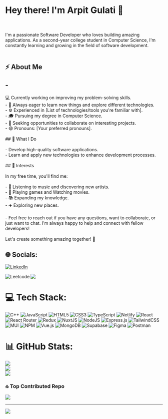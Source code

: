
# Hey there! I'm Arpit Gulati 👋

<br><br>I'm a passionate Software Developer who loves building amazing applications. As a second-year college student in Computer Science, I'm constantly learning and growing in the field of software development.<br><br>

## ⚡ About Me<br><br>-

💻 Currently working on improving my problem-solving skills.<br>- 🌱 Always eager to learn new things and explore different technologies.<br>- ⚙️ Experienced in [List of technologies/tools you're familiar with].<br>- 🎓 Pursuing my degree in Computer Science.<br>- 🎯 Seeking opportunities to collaborate on interesting projects.<br>- 😄 Pronouns: [Your preferred pronouns].<br><br>## 🚀 What I Do<br><br>- Develop high-quality software applications.<br>- Learn and apply new technologies to enhance development processes.<br><br>## 🌟 Interests<br><br>In my free time, you'll find me:<br><br>- 🎵 Listening to music and discovering new artists.<br>- 🎥 Playing games and Watching movies.<br>- 📚 Expanding my knowledge.<br>- ✈️ Exploring new places.<br><br>- Feel free to reach out if you have any questions, want to collaborate, or just want to chat. I'm always happy to help and connect with fellow developers!<br><br>Let's create something amazing together! 🌟<br>


## 🌐 Socials:
[![LinkedIn](https://img.shields.io/badge/LinkedIn-%230077B5.svg?logo=linkedin&logoColor=white)](https://linkedin.com/in/www.linkedin.com/in/arpitgulati) 

[<img align="left" alt="Leetcode" src="https://img.shields.io/badge/-LeetCode-FFA116?style=for-the-badge&logo=LeetCode&logoColor=black" />](https://leetcode.com/Arpit1204/)
<a href="mailto:gulati.arpit0055@gmail.com?subject=Hello%20Arpit,%20From%20Github"><img src="https://img.shields.io/badge/gmail-%23D14836.svg?&style=for-the-badge&logo=gmail&logoColor=white" /></a>
<br>


# 💻 Tech Stack:
![C++](https://img.shields.io/badge/c++-%2300599C.svg?style=for-the-badge&logo=c%2B%2B&logoColor=white) ![JavaScript](https://img.shields.io/badge/javascript-%23323330.svg?style=for-the-badge&logo=javascript&logoColor=%23F7DF1E) ![HTML5](https://img.shields.io/badge/html5-%23E34F26.svg?style=for-the-badge&logo=html5&logoColor=white) ![CSS3](https://img.shields.io/badge/css3-%231572B6.svg?style=for-the-badge&logo=css3&logoColor=white) ![TypeScript](https://img.shields.io/badge/typescript-%23007ACC.svg?style=for-the-badge&logo=typescript&logoColor=white) ![Netlify](https://img.shields.io/badge/netlify-%23000000.svg?style=for-the-badge&logo=netlify&logoColor=#00C7B7) ![React](https://img.shields.io/badge/react-%2320232a.svg?style=for-the-badge&logo=react&logoColor=%2361DAFB) ![React Router](https://img.shields.io/badge/React_Router-CA4245?style=for-the-badge&logo=react-router&logoColor=white) ![Redux](https://img.shields.io/badge/redux-%23593d88.svg?style=for-the-badge&logo=redux&logoColor=white) ![NuxtJS](https://img.shields.io/badge/Nuxt-black?style=for-the-badge&logo=nuxt.js&logoColor=white) ![NodeJS](https://img.shields.io/badge/node.js-6DA55F?style=for-the-badge&logo=node.js&logoColor=white) ![Express.js](https://img.shields.io/badge/express.js-%23404d59.svg?style=for-the-badge&logo=express&logoColor=%2361DAFB) ![TailwindCSS](https://img.shields.io/badge/tailwindcss-%2338B2AC.svg?style=for-the-badge&logo=tailwind-css&logoColor=white) ![MUI](https://img.shields.io/badge/MUI-%230081CB.svg?style=for-the-badge&logo=material-ui&logoColor=white) ![NPM](https://img.shields.io/badge/NPM-%23000000.svg?style=for-the-badge&logo=npm&logoColor=white) ![Vue.js](https://img.shields.io/badge/vuejs-%2335495e.svg?style=for-the-badge&logo=vuedotjs&logoColor=%234FC08D) ![MongoDB](https://img.shields.io/badge/MongoDB-%234ea94b.svg?style=for-the-badge&logo=mongodb&logoColor=white) 	![Supabase](https://img.shields.io/badge/Supabase-3ECF8E?style=for-the-badge&logo=supabase&logoColor=white) 	![Figma](https://img.shields.io/badge/figma-%23F24E1E.svg?style=for-the-badge&logo=figma&logoColor=white) ![Postman](https://img.shields.io/badge/Postman-FF6C37?style=for-the-badge&logo=postman&logoColor=white)
# 📊 GitHub Stats:
![](https://github-readme-stats.vercel.app/api?username=Arpit1204&theme=dark&hide_border=false&include_all_commits=false&count_private=false)<br/>
![](https://github-readme-streak-stats.herokuapp.com/?user=Arpit1204&theme=dark&hide_border=false)<br/>
![](https://github-readme-stats.vercel.app/api/top-langs/?username=Arpit1204&theme=dark&hide_border=false&include_all_commits=false&count_private=false&layout=compact)

### 🔝 Top Contributed Repo
![](https://github-contributor-stats.vercel.app/api?username=Arpit1204&limit=5&theme=dark&combine_all_yearly_contributions=true)

---
[![](https://visitcount.itsvg.in/api?id=Arpit1204&icon=0&color=0)](https://visitcount.itsvg.in)

<!-- Proudly created with GPRM ( https://gprm.itsvg.in ) -->
